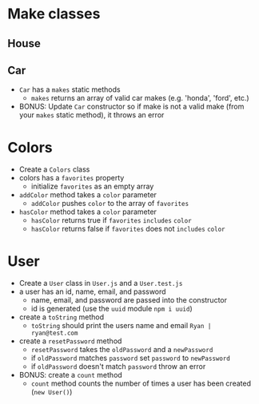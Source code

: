# Make classes

## House

<!-- * create a `House` class in `House.js` and `House.test.js` -->
<!-- * `House` has location, floors, bedrooms, bathrooms -->
  <!-- * test that a new `House` has the expected
    location, floors, bedrooms, bathrooms properties -->
<!-- * `House` has a `price` method -->
  <!-- * test that `price` returns the expected price -->
  <!-- * calculate the `House` price (this is a fake price. Make it up) -->

## Car

<!-- * create a `Car` class in `Car.js` and `Car.test.js` -->
<!-- * `Car` has a make, model, year, color, miles
  * make, model, year, color are passed to the constructor -->
  <!-- * miles is set at 0 initially -->
  <!-- * test that a new `Car` has the expected
    make, model, year, miles, and color properties -->
<!-- * `Car` has a `drive` method that takes `drivenMiles` -->
  <!-- * increment the `miles` property by the `drivenMiles` parameter -->
  <!-- * test after calling `drive` that miles is what you expect -->
* `Car` has a `makes` static methods
  * `makes` returns an array of valid car makes
    (e.g. 'honda', 'ford', etc.)
* BONUS: Update `Car` constructor so if make is not a valid
  make (from your `makes` static method), it throws an error

# Colors

* Create a `Colors` class
* colors has a `favorites` property
  * initialize `favorites` as an empty array
* `addColor` method takes a `color` parameter
  * `addColor` pushes `color` to the array of `favorites`
* `hasColor` method takes a `color` parameter
  * `hasColor` returns true if `favorites` `includes` `color`
  * `hasColor` returns false if `favorites` does not `includes` `color`

# User

* Create a `User` class in `User.js` and a `User.test.js`
* a user has an id, name, email, and password
  * name, email, and password are passed into the constructor
  * id is generated (use the `uuid` module `npm i uuid`)
* create a `toString` method
  * `toString` should print the users name and email `Ryan | ryan@test.com`
* create a `resetPassword` method
  * `resetPassword` takes the `oldPassword` and a `newPassword`
  * if `oldPassword` matches `password` set `password` to `newPassword`
  * if `oldPassword` doesn't match `password` throw an error
* BONUS: create a `count` method
  * `count` method counts the number of times a user has been created (`new User()`)
